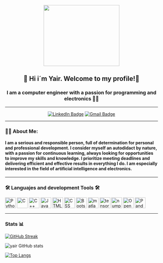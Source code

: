 <div id="header" align="center">

  <img src="https://media.giphy.com/media/wcgn5fVDjvR7pdvz4C/giphy.gif" width="250" height="200"/>
  
  <h2 align="center"> 👋 Hi i´m Yair. Welcome to my profile!👾 </h2>
  
  <h3 align="center"> I am a computer engineer with a passion for programming and electronics 👨‍💻 </h3>

</div>

---

<div align="center">

[![LinkedIn Badge](http://img.shields.io/badge/-LinkedIn-0072b1?style=flat&logo=linkedin&link=본인주소)](https://www.linkedin.com/in/yair-cipres/)
[![Gmail Badge](https://img.shields.io/badge/-%F0%9F%93%A7%20Gmail-red)](mailto:yairemilianocipres@gmail.com)

</div>

---

<div>
  
  <h3 align="left"> 🙋‍♂️ About Me: </h3>
  <h4 align="left"> I am a serious and responsible person, full of determination for personal and professional development. I consider myself an autodidact by nature, with a passion for continuous learning, always looking for opportunities to improve my skills and knowledge. I prioritize meeting deadlines and delivering efficient and effective results in everything I do. I am especially interested in the field of artificial intelligence and electronics.</h4>

</div>

---

<div align="left">

  <h3>🛠️ Languajes and development Tools 🛠️</h3>
    <div>
     <img src="https://cdn.jsdelivr.net/gh/devicons/devicon/icons/python/python-original.svg" width="35" height="35" title="Python" />
     <img src="https://cdn.jsdelivr.net/gh/devicons/devicon/icons/c/c-original.svg" width="35" height="35" title="C" />
     <img src="https://cdn.jsdelivr.net/gh/devicons/devicon/icons/cplusplus/cplusplus-original.svg" width="35" height="35" title="C++" />
     <img src="https://cdn.jsdelivr.net/gh/devicons/devicon/icons/java/java-original.svg" width="35" height="35" title="Java" />
     <img src="https://cdn.jsdelivr.net/gh/devicons/devicon/icons/html5/html5-original.svg" width="35" height="35" title="HTML" />
     <img src="https://cdn.jsdelivr.net/gh/devicons/devicon/icons/css3/css3-original.svg" width="35" height="35" title="CSS" />
     <img src="https://cdn.jsdelivr.net/gh/devicons/devicon/icons/bootstrap/bootstrap-original.svg" width="35" height="35" title="Bootstrap" />
     <img src="https://cdn.jsdelivr.net/gh/devicons/devicon/icons/matlab/matlab-original.svg" width="35" height="35" title="matlab" />
     <img src="https://cdn.jsdelivr.net/gh/devicons/devicon/icons/tensorflow/tensorflow-original.svg" width="35" height="35" title="tensorflow" />
     <img src="https://cdn.jsdelivr.net/gh/devicons/devicon/icons/numpy/numpy-original.svg" width="35" height="35" title="numpy" />
     <img src="https://cdn.jsdelivr.net/gh/devicons/devicon/icons/opencv/opencv-original.svg" width="35" height="35" title="OpenCV" />
     <img src="https://cdn.jsdelivr.net/gh/devicons/devicon/icons/pandas/pandas-original.svg" width="35" height="35" title="Pandas" />
    </div>
</div>

---

<h3 align="left"> Stats 📊 </h3>

[![GitHub Streak](http://github-readme-streak-stats.herokuapp.com?user=yair-byte&theme=dark&mode=weekly)](https://git.io/streak-stats)

![yair GitHub stats](https://github-readme-stats.vercel.app/api?username=yair-byte&show_icons=true&theme=dark)

[![Top Langs](https://github-readme-stats.vercel.app/api/top-langs/?username=yair-byte&hide_progress=false)](https://github.com/anuraghazra/github-readme-stats)

       
